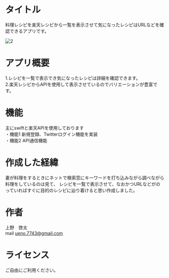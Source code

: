 # タイトル
料理レシピを楽天レシピから一覧を表示させて気になったレシピはURLなどを確認できるアプリです。

![2](https://user-images.githubusercontent.com/53128452/124035707-debe4500-da37-11eb-9e20-85c6c9c4cfad.png)

# アプリ概要
1.レシピを一覧で表示でき気になったレシピは詳細を確認できます。<br>
2.楽天レシピからAPIを使用して表示させているのでバリエーションが豊富です。<br>

# 機能
主にswiftと楽天APIを使用しております<br>
・機能1 新規登録、Twitterログイン機能を実装<br>
・機能2 API通信機能<br>


# 作成した経緯
妻が料理をするときにネットで検索窓にキーワードを打ち込みながら調べながら料理をしているのは見て、
レシピを一覧で表示させて、なおかつURLなどがのっていればすぐに目的のレシピに辿り着けると思い作成しました。


# 作者
上野　啓太<br>
mail ueno.7743@gmail.com

# ライセンス
ご自由にご利用ください。
